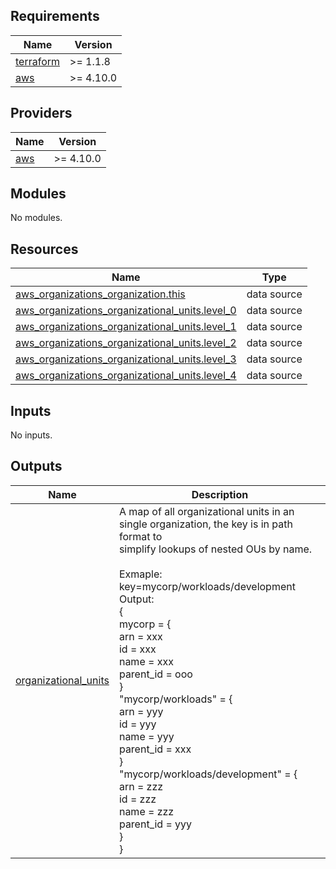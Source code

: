 <!-- BEGINNING OF PRE-COMMIT-TERRAFORM DOCS HOOK -->
## Requirements

| Name | Version |
|------|---------|
| <a name="requirement_terraform"></a> [terraform](#requirement\_terraform) | >= 1.1.8 |
| <a name="requirement_aws"></a> [aws](#requirement\_aws) | >= 4.10.0 |

## Providers

| Name | Version |
|------|---------|
| <a name="provider_aws"></a> [aws](#provider\_aws) | >= 4.10.0 |

## Modules

No modules.

## Resources

| Name | Type |
|------|------|
| [aws_organizations_organization.this](https://registry.terraform.io/providers/hashicorp/aws/latest/docs/data-sources/organizations_organization) | data source |
| [aws_organizations_organizational_units.level_0](https://registry.terraform.io/providers/hashicorp/aws/latest/docs/data-sources/organizations_organizational_units) | data source |
| [aws_organizations_organizational_units.level_1](https://registry.terraform.io/providers/hashicorp/aws/latest/docs/data-sources/organizations_organizational_units) | data source |
| [aws_organizations_organizational_units.level_2](https://registry.terraform.io/providers/hashicorp/aws/latest/docs/data-sources/organizations_organizational_units) | data source |
| [aws_organizations_organizational_units.level_3](https://registry.terraform.io/providers/hashicorp/aws/latest/docs/data-sources/organizations_organizational_units) | data source |
| [aws_organizations_organizational_units.level_4](https://registry.terraform.io/providers/hashicorp/aws/latest/docs/data-sources/organizations_organizational_units) | data source |

## Inputs

No inputs.

## Outputs

| Name | Description |
|------|-------------|
| <a name="output_organizational_units"></a> [organizational\_units](#output\_organizational\_units) | A map of all organizational units in an single organization, the key is in path format to<br>simplify lookups of nested OUs by name.<br><br>Exmaple: key=mycorp/workloads/development<br>Output:<br>{<br>  mycorp = {<br>    arn       = xxx<br>    id        = xxx<br>    name      = xxx<br>    parent\_id = ooo<br>  }<br>  "mycorp/workloads" = {<br>    arn = yyy<br>    id = yyy<br>    name = yyy<br>    parent\_id = xxx<br>  }<br>  "mycorp/workloads/development" = {<br>    arn = zzz<br>    id = zzz<br>    name = zzz<br>    parent\_id = yyy<br>  }<br>} |
<!-- END OF PRE-COMMIT-TERRAFORM DOCS HOOK -->
